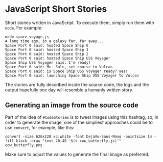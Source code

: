 ﻿# JavaScript Short Stories

Short stories written in JavaScript. To execute them, simply run them
with `node`. For example:

    node space_voyage.js
    A long time ago, in a galaxy far, far away...
    Space Port 0 said: hosted Space Ship 0
    Space Port 0 said: hosted Space Ship 1
    Space Port 0 said: hosted Space Ship 2
    Space Port 0 said: hosted Space Ship USS Voyager
    Space Ship USS Voyager said: I'm ready!
    Space Port 0 said: Mr. Sulu, set course to Vulcan
    Space Port 0 said: is Space Ship USS Voyager ready? yes!
    Space Port 0 said: launching Space Ship USS Voyager to Vulcan

The stories are fully described inside the source code, the logs and
the output hopefully one day will resemble a humanly written story.

## Generating an image from the source code

Part of the idea of `#CodeStories` is to tweet images using this
hashtag, so, in order to generate the image, one of the simpliest
approaches could be to use `convert`, for example, like this:

    convert -size 620x220 xc:white -font DejaVu-Sans-Mono -pointsize 14 -fill black -draw "text 20,40 '$(< cow_butterfly.js)'" cow_butterfly.png

Make sure to adjust the values to generate the final image as
preferred.
